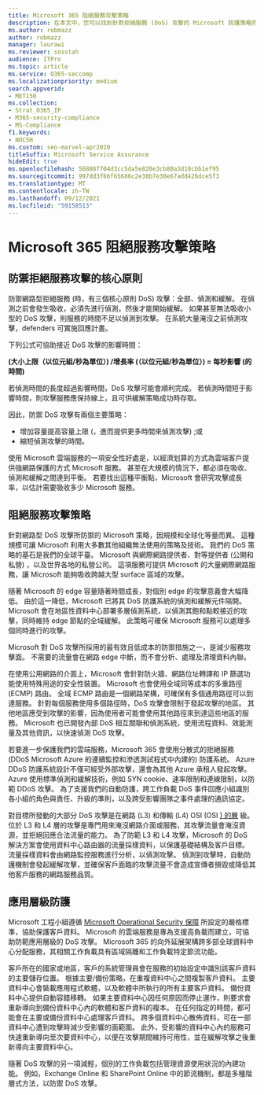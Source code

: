 ```yaml
---
title: Microsoft 365 阻絕服務攻擊策略
description: 在本文中，您可以找到針對拒絕服務 (DoS) 攻擊的 Microsoft 防護策略的概述。
ms.author: robmazz
author: robmazz
manager: laurawi
ms.reviewer: sosstah
audience: ITPro
ms.topic: article
ms.service: O365-seccomp
ms.localizationpriority: medium
search.appverid:
- MET150
ms.collection:
- Strat_O365_IP
- M365-security-compliance
- MS-Compliance
f1.keywords:
- NOCSH
ms.custom: seo-marvel-apr2020
titleSuffix: Microsoft Service Assurance
hideEdit: true
ms.openlocfilehash: 56888f704d3cc5da5e820e3cb80a3d10cbb1ef95
ms.sourcegitcommit: 997dd3f66f65686c2e38b7e30e67add426dce5f3
ms.translationtype: MT
ms.contentlocale: zh-TW
ms.lasthandoff: 09/12/2021
ms.locfileid: "59158513"
---
```

# <a name="microsoft-365-denial-of-service-defense-strategy"></a>Microsoft 365 阻絕服務攻擊策略

## <a name="core-principles-of-defense-against-denial-of-service-attacks"></a>防禦拒絕服務攻擊的核心原則

防禦網路型拒絕服務 (時，有三個核心原則 DoS) 攻擊：全部、偵測和緩解。 在偵測之前會發生吸收，必須先進行偵測，然後才能開始緩解。 如果甚至無法吸收小型的 DoS 攻擊，則服務的時間不足以偵測到攻擊。 在系統大量淹沒之前偵測攻擊，defenders 可實施回應計畫。

下列公式可協助接近 DoS 攻擊的影響時間：

  **(大小上限（以位元組/秒為單位）) /增長率 (（以位元組/秒為單位）) = 每秒影響 (的時間)**

若偵測時間的長度超過影響時間，DoS 攻擊可能會順利完成。 若偵測時間短于影響時間，則攻擊服務應保持線上，且可供緩解策略成功時存取。

因此，防禦 DoS 攻擊有兩個主要策略：

- 增加容量提高容量上限 (，進而提供更多時間來偵測攻擊) ;或
- 縮短偵測攻擊的時間。

使用 Microsoft 雲端服務的一項安全性好處是，以經濟划算的方式為雲端客戶提供強網路保護的方式 Microsoft 服務。 甚至在大規模的情況下，都必須在吸收、偵測和緩解之間達到平衡。 若要找出這種平衡點，Microsoft 會研究攻擊成長率，以估計需要吸收多少 Microsoft 服務。

## <a name="denial-of-service-defense-strategy"></a>阻絕服務攻擊策略

針對網路型 DoS 攻擊所防禦的 Microsoft 策略，因規模和全球化等量而異。 這種規模可讓 Microsoft 利用大多數其他組織無法使用的策略及技術。 我們的 DoS 策略的基石是我們的全球平臺。 Microsoft 與網際網路提供者、對等提供者 (公開和私營) ，以及世界各地的私營公司。 這項服務可提供 Microsoft 的大量網際網路服務，讓 Microsoft 能夠吸收跨越大型 surface 區域的攻擊。

隨著 Microsoft 的 edge 容量隨著時間成長，對個別 edge 的攻擊意義會大幅降低。 由於這一降低，Microsoft 已將其 DoS 防護系統的偵測和緩解元件隔開。 Microsoft 會在地區性資料中心部署多層偵測系統，以偵測其飽和點較接近的攻擊，同時維持 edge 節點的全域緩解。 此策略可確保 Microsoft 服務可以處理多個同時進行的攻擊。

Microsoft 對 DoS 攻擊所採用的最有效且低成本的防禦措施之一，是減少服務攻擊面。 不需要的流量會在網路 edge 中斷，而不會分析、處理及清理資料內聯。

在使用公用網路的介面上，Microsoft 會針對防火牆、網路位址轉譯和 IP 篩選功能使用特殊用途的安全性裝置。 Microsoft 也會使用全域同等成本的多重路徑 (ECMP) 路由。 全域 ECMP 路由是一個網路架構，可確保有多個通用路徑可以到達服務。 針對每個服務使用多個路徑時，DoS 攻擊會限制于發起攻擊的地區。 其他地區應受到攻擊的影響，因為使用者可能會使用其他路徑來到達這些地區的服務。 Microsoft 也已開發內部 DoS 相互關聯和偵測系統，使用流程資料、效能測量及其他資訊，以快速偵測 DoS 攻擊。

若要進一步保護我們的雲端服務，Microsoft 365 會使用分散式的拒絕服務 (DDoS Microsoft Azure 的連續監控和滲透測試程式中內建的) 防護系統。 Azure DDoS 防護系統設計不僅可經受外部攻擊，還會為其他 Azure 承租人發起攻擊。 Azure 使用標準偵測和緩解技術，例如 SYN cookie、速率限制和連線限制，以防範 DDoS 攻擊。 為了支援我們的自動防護，跨工作負載 DoS 事件回應小組識別各小組的角色與責任、升級的準則，以及跨受影響團隊之事件處理的通訊協定。

對目標所發動的大部分 DoS 攻擊是在網路 (L3) 和傳輸 (L4) OSI (OSI [) 的層](/windows-hardware/drivers/network/windows-network-architecture-and-the-osi-model) 級。 位於 L3 和 L4 層的攻擊是專門用來淹沒網路介面或服務，其攻擊流量會淹沒資源，並拒絕回應合法流量的能力。 為了防範 L3 和 L4 攻擊，Microsoft 的 DoS 解決方案會使用資料中心路由器的流量採樣資料，以保護基礎結構及客戶目標。 流量採樣資料會由網路監控服務進行分析，以偵測攻擊。 偵測到攻擊時，自動防護機制會發起緩解攻擊，並確保客戶面臨的攻擊流量不會造成宣傳者損毀或降低其他客戶服務的網路服務品質。

## <a name="application-level-defenses"></a>應用層級防護

Microsoft 工程小組遵循 [Microsoft Operational Security 保障](https://www.microsoft.com/SDL/OperationalSecurityAssurance) 所設定的嚴格標準，協助保護客戶資料。 Microsoft 的雲端服務是專為支援高負載而建立，可協助防範應用層級的 DoS 攻擊。 Microsoft 365 的向外延展架構跨多部全球資料中心分配服務，其相關工作負載具有區域隔離和工作負載特定節流功能。

客戶所在的國家或地區，客戶的系統管理員會在服務的初始設定中識別該客戶資料的主要儲存位置。 根據主要/備份策略，在重複資料中心之間複製客戶資料。 主要資料中心會裝載應用程式軟體，以及軟體中所執行的所有主要客戶資料。 備份資料中心提供自動容錯移轉。 如果主要資料中心因任何原因而停止運作，則要求會重新導向到備份資料中心內的軟體和客戶資料的複本。 在任何指定的時間，都可能會在主要或備份資料中心處理客戶資料。 跨多個資料中心散佈資料，可在一部資料中心遭到攻擊時減少受影響的面範圍。 此外，受影響的資料中心內的服務可快速重新導向至次要資料中心，以便在攻擊期間維持可用性，並在緩解攻擊之後重新導向主要資料中心。

隨著 DoS 攻擊的另一項減輕，個別的工作負載包括管理資源使用狀況的內建功能。 例如，Exchange Online 和 SharePoint Online 中的節流機制，都是多種階層式方法，以防禦 DoS 攻擊。
